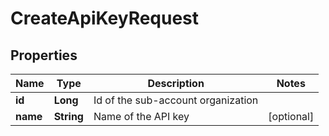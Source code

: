 
# CreateApiKeyRequest

## Properties
Name | Type | Description | Notes
------------ | ------------- | ------------- | -------------
**id** | **Long** | Id of the sub-account organization | 
**name** | **String** | Name of the API key |  [optional]



